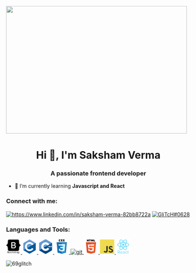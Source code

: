 <!-- ![MasterHead](https://media.istockphoto.com/id/1252856954/vector/software-development-web-coding-on-laptop-synchronization-work-data-with-cloud-storage.jpg?s=612x612&w=0&k=20&c=YwS8rZJNjFuIbwCg"DWUAmbIfMAOLQfozBLU7oKMU9wQ=) -->
<img align="centre" width="99%" height="350" src="https://png.pngtree.com/background/20210715/original/pngtree-hud-infographic-with-notebook-low-poly-design-picture-image_1276778.jpg">
<h1 align="center">Hi 👋, I'm Saksham Verma</h1>
<h3 align="center">A passionate frontend developer</h3>

- 🌱 I’m currently learning **Javascript and React**

<h3 align="left">Connect with me:</h3>
<p align="left">
<a href="https://linkedin.com/in/saksham-verma-82bb8722a" target="blank"><img align="center" src="https://raw.githubusercontent.com/rahuldkjain/github-profile-readme-generator/master/src/images/icons/Social/linked-in-alt.svg" alt="https://www.linkedin.com/in/saksham-verma-82bb8722a" height="30" width="40" /></a>
<a href="https://discord.gg/GliTcH#0628" target="blank"><img align="center" src="https://raw.githubusercontent.com/rahuldkjain/github-profile-readme-generator/master/src/images/icons/Social/discord.svg" alt="GliTcH#0628" height="30" width="40" /></a>
</p>

<h3 align="left">Languages and Tools:</h3>
<p align="left"> <a href="https://getbootstrap.com" target="_blank" rel="noreferrer"> <img src="https://raw.githubusercontent.com/devicons/devicon/master/icons/bootstrap/bootstrap-plain-wordmark.svg" alt="bootstrap" width="40" height="40"/> </a> <a href="https://www.cprogramming.com/" target="_blank" rel="noreferrer"> <img src="https://raw.githubusercontent.com/devicons/devicon/master/icons/c/c-original.svg" alt="c" width="40" height="40"/> </a> <a href="https://www.w3schools.com/cpp/" target="_blank" rel="noreferrer"> <img src="https://raw.githubusercontent.com/devicons/devicon/master/icons/cplusplus/cplusplus-original.svg" alt="cplusplus" width="40" height="40"/> </a> <a href="https://www.w3schools.com/css/" target="_blank" rel="noreferrer"> <img src="https://raw.githubusercontent.com/devicons/devicon/master/icons/css3/css3-original-wordmark.svg" alt="css3" width="40" height="40"/> </a> <a href="https://git-scm.com/" target="_blank" rel="noreferrer"> <img src="https://www.vectorlogo.zone/logos/git-scm/git-scm-icon.svg" alt="git" width="40" height="40"/> </a> <a href="https://www.w3.org/html/" target="_blank" rel="noreferrer"> <img src="https://raw.githubusercontent.com/devicons/devicon/master/icons/html5/html5-original-wordmark.svg" alt="html5" width="40" height="40"/> </a> <a href="https://developer.mozilla.org/en-US/docs/Web/JavaScript" target="_blank" rel="noreferrer"> <img src="https://raw.githubusercontent.com/devicons/devicon/master/icons/javascript/javascript-original.svg" alt="javascript" width="40" height="40"/> </a> <a href="https://reactjs.org/" target="_blank" rel="noreferrer"> <img src="https://raw.githubusercontent.com/devicons/devicon/master/icons/react/react-original-wordmark.svg" alt="react" width="40" height="40"/> </a> </p>

<p><img align="center" src="https://github-readme-stats.vercel.app/api/top-langs?username=69glitch&show_icons=true&locale=en&layout=compact" alt="69glitch" /></p>
